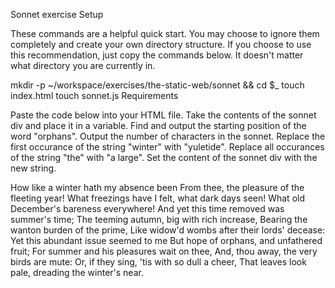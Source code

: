 Sonnet exercise
Setup

These commands are a helpful quick start. You may choose to ignore them completely and create your own directory structure. If you choose to use this recommendation, just copy the commands below. It doesn't matter what directory you are currently in.

mkdir -p ~/workspace/exercises/the-static-web/sonnet && cd $_
touch index.html
touch sonnet.js
Requirements

Paste the code below into your HTML file.
Take the contents of the sonnet div and place it in a variable.
Find and output the starting position of the word "orphans".
Output the number of characters in the sonnet.
Replace the first occurance of the string "winter" with "yuletide".
Replace all occurances of the string "the" with "a large".
Set the content of the sonnet div with the new string.
<div id="sonnet">
How like a winter hath my absence been
From thee, the pleasure of the fleeting year!
What freezings have I felt, what dark days seen!
What old December's bareness everywhere!
And yet this time removed was summer's time;
The teeming autumn, big with rich increase,
Bearing the wanton burden of the prime,
Like widow'd wombs after their lords' decease:
Yet this abundant issue seemed to me
But hope of orphans, and unfathered fruit;
For summer and his pleasures wait on thee,
And, thou away, the very birds are mute:
   Or, if they sing, 'tis with so dull a cheer,
   That leaves look pale, dreading the winter's near.
</div>
